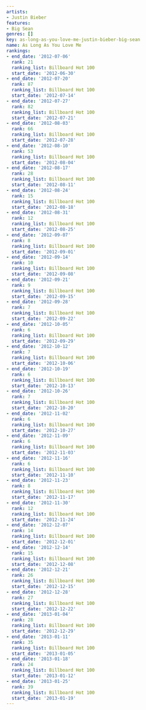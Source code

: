 ```yaml
---
artists:
- Justin Bieber
features:
- Big Sean
genres: []
key: as-long-as-you-love-me-justin-bieber-big-sean
name: As Long As You Love Me
rankings:
- end_date: '2012-07-06'
  rank: 21
  ranking_list: Billboard Hot 100
  start_date: '2012-06-30'
- end_date: '2012-07-20'
  rank: 87
  ranking_list: Billboard Hot 100
  start_date: '2012-07-14'
- end_date: '2012-07-27'
  rank: 82
  ranking_list: Billboard Hot 100
  start_date: '2012-07-21'
- end_date: '2012-08-03'
  rank: 66
  ranking_list: Billboard Hot 100
  start_date: '2012-07-28'
- end_date: '2012-08-10'
  rank: 53
  ranking_list: Billboard Hot 100
  start_date: '2012-08-04'
- end_date: '2012-08-17'
  rank: 28
  ranking_list: Billboard Hot 100
  start_date: '2012-08-11'
- end_date: '2012-08-24'
  rank: 15
  ranking_list: Billboard Hot 100
  start_date: '2012-08-18'
- end_date: '2012-08-31'
  rank: 12
  ranking_list: Billboard Hot 100
  start_date: '2012-08-25'
- end_date: '2012-09-07'
  rank: 8
  ranking_list: Billboard Hot 100
  start_date: '2012-09-01'
- end_date: '2012-09-14'
  rank: 10
  ranking_list: Billboard Hot 100
  start_date: '2012-09-08'
- end_date: '2012-09-21'
  rank: 9
  ranking_list: Billboard Hot 100
  start_date: '2012-09-15'
- end_date: '2012-09-28'
  rank: 7
  ranking_list: Billboard Hot 100
  start_date: '2012-09-22'
- end_date: '2012-10-05'
  rank: 6
  ranking_list: Billboard Hot 100
  start_date: '2012-09-29'
- end_date: '2012-10-12'
  rank: 7
  ranking_list: Billboard Hot 100
  start_date: '2012-10-06'
- end_date: '2012-10-19'
  rank: 6
  ranking_list: Billboard Hot 100
  start_date: '2012-10-13'
- end_date: '2012-10-26'
  rank: 7
  ranking_list: Billboard Hot 100
  start_date: '2012-10-20'
- end_date: '2012-11-02'
  rank: 6
  ranking_list: Billboard Hot 100
  start_date: '2012-10-27'
- end_date: '2012-11-09'
  rank: 6
  ranking_list: Billboard Hot 100
  start_date: '2012-11-03'
- end_date: '2012-11-16'
  rank: 6
  ranking_list: Billboard Hot 100
  start_date: '2012-11-10'
- end_date: '2012-11-23'
  rank: 8
  ranking_list: Billboard Hot 100
  start_date: '2012-11-17'
- end_date: '2012-11-30'
  rank: 12
  ranking_list: Billboard Hot 100
  start_date: '2012-11-24'
- end_date: '2012-12-07'
  rank: 14
  ranking_list: Billboard Hot 100
  start_date: '2012-12-01'
- end_date: '2012-12-14'
  rank: 15
  ranking_list: Billboard Hot 100
  start_date: '2012-12-08'
- end_date: '2012-12-21'
  rank: 26
  ranking_list: Billboard Hot 100
  start_date: '2012-12-15'
- end_date: '2012-12-28'
  rank: 27
  ranking_list: Billboard Hot 100
  start_date: '2012-12-22'
- end_date: '2013-01-04'
  rank: 28
  ranking_list: Billboard Hot 100
  start_date: '2012-12-29'
- end_date: '2013-01-11'
  rank: 35
  ranking_list: Billboard Hot 100
  start_date: '2013-01-05'
- end_date: '2013-01-18'
  rank: 24
  ranking_list: Billboard Hot 100
  start_date: '2013-01-12'
- end_date: '2013-01-25'
  rank: 39
  ranking_list: Billboard Hot 100
  start_date: '2013-01-19'
---
```


